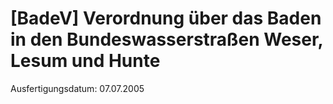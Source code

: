 # [BadeV] Verordnung über das Baden in den Bundeswasserstraßen Weser, Lesum und Hunte

Ausfertigungsdatum: 07.07.2005

 